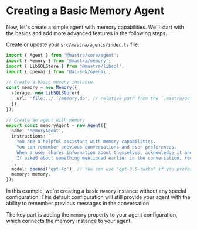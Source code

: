 # Creating a Basic Memory Agent

Now, let's create a simple agent with memory capabilities. We'll start with the basics and add more advanced features in the following steps.

Create or update your `src/mastra/agents/index.ts` file:

```typescript
import { Agent } from '@mastra/core/agent';
import { Memory } from '@mastra/memory';
import { LibSQLStore } from '@mastra/libsql';
import { openai } from '@ai-sdk/openai';

// Create a basic memory instance
const memory = new Memory({
  storage: new LibSQLStore({
    url: 'file:../../memory.db', // relative path from the `.mastra/output` directory
  }),
});

// Create an agent with memory
export const memoryAgent = new Agent({
  name: 'MemoryAgent',
  instructions: `
    You are a helpful assistant with memory capabilities.
    You can remember previous conversations and user preferences.
    When a user shares information about themselves, acknowledge it and remember it for future reference.
    If asked about something mentioned earlier in the conversation, recall it accurately.
  `,
  model: openai('gpt-4o'), // You can use "gpt-3.5-turbo" if you prefer
  memory: memory,
});
```

In this example, we're creating a basic `Memory` instance without any special configuration. This default configuration will still provide your agent with the ability to remember previous messages in the conversation.

The key part is adding the `memory` property to your agent configuration, which connects the memory instance to your agent.
